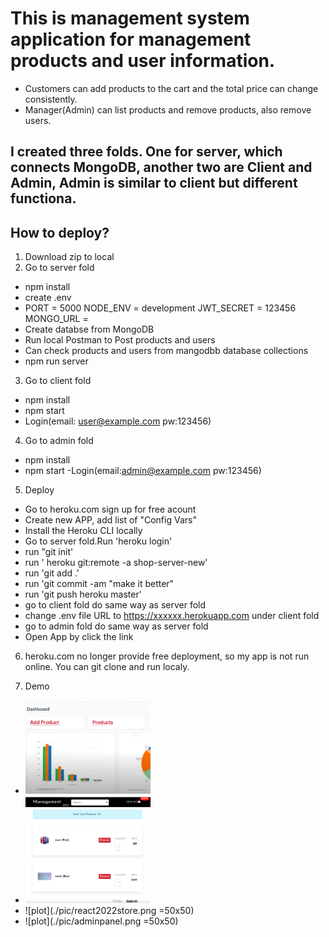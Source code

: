 # This is management system application for management products and user information.

- Customers can add products to the cart and the total price can change consistently.
- Manager(Admin) can list products and remove products, also remove users.

## I created three folds. One for server, which connects MongoDB, another two are Client and Admin, Admin is similar to client but different functiona.

## How to deploy?

1. Download zip to local
2. Go to server fold

- npm install
- create .env
- PORT = 5000
  NODE_ENV = development
  JWT_SECRET = 123456
  MONGO_URL =
- Create databse from MongoDB
- Run local Postman to Post products and users
- Can check products and users from mangodbb database collections
- npm run server

3. Go to client fold

- npm install
- npm start
- Login(email: user@example.com pw:123456)

4. Go to admin fold

- npm install
- npm start
  -Login(email:admin@example.com pw:123456)

5. Deploy
- Go to heroku.com sign up for free acount
-  Create new APP, add list of "Config Vars"
- Install the Heroku CLI locally
- Go to server fold.Run 'heroku login'
- run "git init'
- run ' heroku git:remote -a shop-server-new'
- run 'git add .'
- run 'git commit -am "make it better"
- run 'git push heroku master'
- go to client fold do same way as server fold
- change .env file URL to https://xxxxxx.herokuapp.com under client fold
- go to admin fold do same way as server fold
- Open App by click the link

6. heroku.com  no longer provide free deployment, so my app is not run online. You can git clone and run localy.

7. Demo
- <img src="./pic/adminpanel.png" width="200">
- <img src="./pic/react2022store.png" width="200">
- ![plot](./pic/react2022store.png =50x50)
- ![plot](./pic/adminpanel.png =50x50)


